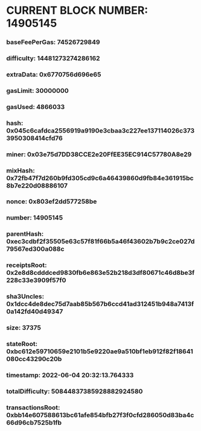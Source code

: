 # CURRENT BLOCK NUMBER: 14905145

### baseFeePerGas: 74526729849
### difficulty: 14481273274286162
### extraData: 0x6770756d696e65
### gasLimit: 30000000
### gasUsed: 4866033
### hash: 0x045c6cafdca2556919a9190e3cbaa3c227ee137114026c3733950308414cfd76
### miner: 0x03e75d7DD38CCE2e20FfEE35EC914C57780A8e29
### mixHash: 0x72fb47f7d260b9fd305cd9c6a46439860d9fb84e361915bc8b7e220d08886107
### nonce: 0x803ef2dd577258be
### number: 14905145
### parentHash: 0xec3cdbf2f35505e63c57f81f66b5a46f43602b7b9c2ce027d79567ed300a088c
### receiptsRoot: 0x2e8d8cdddced9830fb6e863e52b218d3df80671c46d8be3f228c33e3909f57f0
### sha3Uncles: 0x1dcc4de8dec75d7aab85b567b6ccd41ad312451b948a7413f0a142fd40d49347
### size: 37375
### stateRoot: 0xbc612e59710659e2101b5e9220ae9a510bf1eb912f82f18641080cc43290c20b
### timestamp: 2022-06-04 20:32:13.764333
### totalDifficulty: 50844837385928882924580
### transactionsRoot: 0xbb14e607588613bc61afe854bfb27f3f0cfd286050d83ba4c66d96cb7525b1fb
